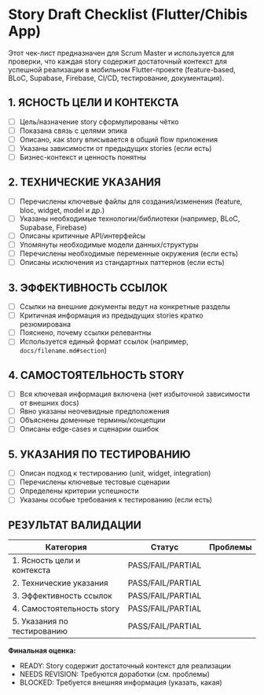 # Story Draft Checklist (Flutter/Chibis App)

Этот чек-лист предназначен для Scrum Master и используется для проверки, что каждая story содержит достаточный контекст для успешной реализации в мобильном Flutter-проекте (feature-based, BLoC, Supabase, Firebase, CI/CD, тестирование, документация).

## 1. ЯСНОСТЬ ЦЕЛИ И КОНТЕКСТА

- [ ] Цель/назначение story сформулированы чётко
- [ ] Показана связь с целями эпика
- [ ] Описано, как story вписывается в общий flow приложения
- [ ] Указаны зависимости от предыдущих stories (если есть)
- [ ] Бизнес-контекст и ценность понятны

## 2. ТЕХНИЧЕСКИЕ УКАЗАНИЯ

- [ ] Перечислены ключевые файлы для создания/изменения (feature, bloc, widget, model и др.)
- [ ] Указаны необходимые технологии/библиотеки (например, BLoC, Supabase, Firebase)
- [ ] Описаны критичные API/интерфейсы
- [ ] Упомянуты необходимые модели данных/структуры
- [ ] Перечислены необходимые переменные окружения (если есть)
- [ ] Описаны исключения из стандартных паттернов (если есть)

## 3. ЭФФЕКТИВНОСТЬ ССЫЛОК

- [ ] Ссылки на внешние документы ведут на конкретные разделы
- [ ] Критичная информация из предыдущих stories кратко резюмирована
- [ ] Пояснено, почему ссылки релевантны
- [ ] Используется единый формат ссылок (например, `docs/filename.md#section`)

## 4. САМОСТОЯТЕЛЬНОСТЬ STORY

- [ ] Вся ключевая информация включена (нет избыточной зависимости от внешних docs)
- [ ] Явно указаны неочевидные предположения
- [ ] Объяснены доменные термины/концепции
- [ ] Описаны edge-cases и сценарии ошибок

## 5. УКАЗАНИЯ ПО ТЕСТИРОВАНИЮ

- [ ] Описан подход к тестированию (unit, widget, integration)
- [ ] Перечислены ключевые тестовые сценарии
- [ ] Определены критерии успешности
- [ ] Указаны особые требования к тестированию (если есть)

## РЕЗУЛЬТАТ ВАЛИДАЦИИ

| Категория                            | Статус            | Проблемы |
| ------------------------------------ | ----------------- | -------- |
| 1. Ясность цели и контекста          | PASS/FAIL/PARTIAL |          |
| 2. Технические указания              | PASS/FAIL/PARTIAL |          |
| 3. Эффективность ссылок              | PASS/FAIL/PARTIAL |          |
| 4. Самостоятельность story           | PASS/FAIL/PARTIAL |          |
| 5. Указания по тестированию          | PASS/FAIL/PARTIAL |          |

**Финальная оценка:**

- READY: Story содержит достаточный контекст для реализации
- NEEDS REVISION: Требуются доработки (см. проблемы)
- BLOCKED: Требуется внешняя информация (указать, какая)
